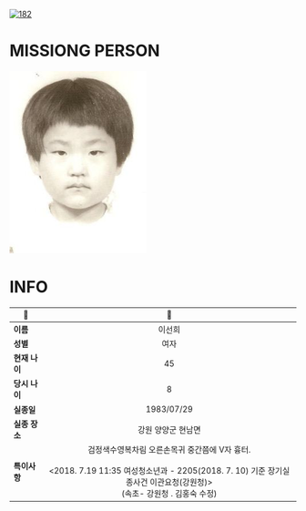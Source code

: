 [![182](https://img.shields.io/badge/%EC%8B%A4%EC%A2%85%EC%8B%A0%EA%B3%A0%EB%8A%94%20%EA%B5%AD%EB%B2%88%EC%97%86%EC%9D%B4-182-blue)](http://safe182.go.kr/index.do)

# MISSIONG PERSON

<img src="./missing_person.jpg">

# INFO

|🔑|💎|
|--|:--:|
|**이름**|이선희|
|**성별**|여자|
|**현재 나이**|45|
|**당시 나이**|8|
|**실종일**|1983/07/29|
|**실종 장소**|강원 양양군 현남면 |
|**특이사항**|검정색수영복차림                 오른손목귀 중간쯤에 V자 흉터.</br></br><2018. 7.19 11:35 여성청소년과 - 2205(2018. 7. 10) 기준 장기실종사건 이관요청(강원청)></br>(속초- 강원청 . 김홍숙 수정)|
